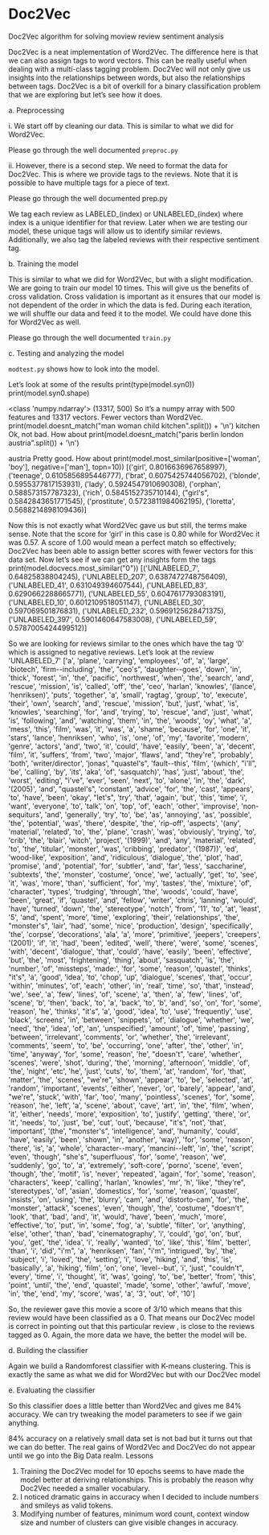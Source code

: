 # Doc2Vec
Doc2Vec algorithm for solving moview review sentiment analysis

Doc2Vec is a neat implementation of Word2Vec. The difference here is that we can also assign tags to word vectors. This can be really useful when dealing with a multi-class tagging problem. Doc2Vec will not only give us insights into the relationships between words, but also the relationships between tags. Doc2Vec is a bit of overkill for a binary classification problem that we are exploring but let’s see how it does.

a.	Preprocessing

i.	We start off by cleaning our data. This is similar to what we did for Word2Vec.

Please go through the well documented `preproc.py`

ii.	However, there is a second step. We need to format the data for Doc2Vec. This is where we provide tags to the reviews. Note that it is possible to have multiple tags for a piece of text.

Please go through the well documented prep.py

We tag each review as LABELED_(index) or UNLABELED_(index) where index is a unique identifier for that review. Later when we are testing our model, these unique tags will allow us to identify similar reviews. Additionally, we also tag the labeled reviews with their respective sentiment tag.

b.	Training the model

This is similar to what we did for Word2Vec, but with a slight modification. We are going to train our model 10 times. This will give us the benefits of cross validation. Cross validation is important as it ensures that our model is not dependent of the order in which the data is fed. During each iteration, we will shuffle our data and feed it to the model. We could have done this for Word2Vec as well.

Please go through the well documented `train.py`

c.	Testing and analyzing the model

`modtest.py` shows how to look into the model.

Let’s look at some of the results
print(type(model.syn0))
print(model.syn0.shape)

<class 'numpy.ndarray'>
(13317, 500)
So it’s a numpy array with 500 features and 13317 vectors. Fewer vectors than Word2Vec.
print(model.doesnt_match("man woman child kitchen".split()) + '\n')
kitchen
Ok, not bad. How about
print(model.doesnt_match("paris berlin london austria".split()) + '\n')

austria
Pretty good.  How about
print(model.most_similar(positive=['woman', 'boy'], negative=['man'], topn=10))
[('girl', 0.8016636967658997), ('teenage', 0.6105856895446777), ('brat', 0.6075425744056702), ('blonde', 0.5955377817153931), ('lady', 0.5924547910690308), ('orphan', 0.588573157787323), ('rich', 0.5845152735710144), ("girl's", 0.5842843651771545), ('prostitute', 0.5723811984062195), ('loretta', 0.5688214898109436)]

Now this is not exactly what Word2Vec gave us but still, the terms make sense. Note that the score for ‘girl’ in this case is 0.80 while for Word2Vec it was 0.57. A score of 1.00 would mean a perfect match so effectively; Doc2Vec has been able to assign better scores with fewer vectors for this data set. Now let’s see if we can get any insights form the tags
print(model.docvecs.most_similar("0"))
[('UNLABELED_7', 0.64825838804245), ('UNLABELED_207', 0.6387472748756409), ('UNLABELED_41', 0.631049394607544), ('UNLABELED_83', 0.6290662288665771), ('UNLABELED_55', 0.6047617793083191), ('UNLABELED_10', 0.6012109518051147), ('UNLABELED_30', 0.597069501876831), ('UNLABELED_232', 0.5969125628471375), ('UNLABELED_397', 0.5901460647583008), ('UNLABELED_59', 0.5787005424499512)]

So we are looking for reviews similar to the ones which have the tag ‘0’ which is assigned to negative reviews. Let’s look at the review 'UNLABELED_7'
['a', 'plane', 'carrying', 'employees', 'of', 'a', 'large', 'biotech', 'firm--including', 'the', "ceo's", 'daughter--goes', 'down', 'in', 'thick', 'forest', 'in', 'the', 'pacific', 'northwest', 'when', 'the', 'search', 'and', 'rescue', 'mission', 'is', 'called', 'off', 'the', 'ceo', 'harlan', 'knowles', '(lance', 'henriksen)', 'puts', 'together', 'a', 'small', 'ragtag', 'group', 'to', 'execute', 'their', 'own', 'search', 'and', 'rescue', 'mission', 'but', 'just', 'what', 'is', 'knowles', 'searching', 'for', 'and', 'trying', 'to', 'rescue', 'and', 'just', 'what', 'is', 'following', 'and', 'watching', 'them', 'in', 'the', 'woods', 'oy', 'what', 'a', 'mess', 'this', 'film', 'was', 'it', 'was', 'a', 'shame', 'because', 'for', 'one', 'it', 'stars', 'lance', 'henriksen', 'who', 'is', 'one', 'of', 'my', 'favorite', 'modern', 'genre', 'actors', 'and', 'two', 'it', 'could', 'have', 'easily', 'been', 'a', 'decent', 'film', 'it', 'suffers', 'from', 'two', 'major', 'flaws', 'and', "they're", 'probably', 'both', 'writer/director', 'jonas', "quastel's", 'fault--this', 'film', '(which', "i'll", 'be', 'calling', 'by', 'its', 'aka', 'of', 'sasquatch)', 'has', 'just', 'about', 'the', 'worst', 'editing', "i've", 'ever', 'seen', 'next', 'to', 'alone', 'in', 'the', 'dark', '(2005)', 'and', "quastel's", 'constant', 'advice', 'for', 'the', 'cast', 'appears', 'to', 'have', 'been', 'okay', "let's", 'try', 'that', 'again', 'but', 'this', 'time', 'i', 'want', 'everyone', 'to', 'talk', 'on', 'top', 'of', 'each', 'other', 'improvise', 'non-sequiturs', 'and', 'generally', 'try', 'to', 'be', 'as', 'annoying', 'as', 'possible', 'the', 'potential', 'was', 'there', 'despite', 'the', 'rip-off', 'aspects', '(any', 'material', 'related', 'to', 'the', 'plane', 'crash', 'was', 'obviously', 'trying', 'to', 'crib', 'the', 'blair', 'witch', 'project', '(1999)', 'and', 'any', 'material', 'related', 'to', 'the', 'titular', 'monster', 'was', 'cribbing', 'predator', '(1987))', 'ed', 'wood-like', 'exposition', 'and', 'ridiculous', 'dialogue', 'the', 'plot', 'had', 'promise', 'and', 'potential', 'for', 'subtler', 'and', 'far', 'less', 'saccharine', 'subtexts', 'the', 'monster', 'costume', 'once', 'we', 'actually', 'get', 'to', 'see', 'it', 'was', 'more', 'than', 'sufficient', 'for', 'my', 'tastes', 'the', 'mixture', 'of', 'character', 'types', 'trudging', 'through', 'the', 'woods', 'could', 'have', 'been', 'great', 'if', 'quastel', 'and', 'fellow', 'writer', 'chris', 'lanning', 'would', 'have', 'turned', 'down', 'the', 'stereotype', 'notch', 'from', '11', 'to', 'at', 'least', '5', 'and', 'spent', 'more', 'time', 'exploring', 'their', 'relationships', 'the', "monster's", 'lair', 'had', 'some', 'nice', 'production', 'design', 'specifically', 'the', 'corpse', 'decorations', 'ala', 'a', 'more', 'primitive', 'jeepers', 'creepers', '(2001)', 'if', 'it', 'had', 'been', 'edited', 'well', 'there', 'were', 'some', 'scenes', 'with', 'decent', 'dialogue', 'that', 'could', 'have', 'easily', 'been', 'effective', 'but', 'the', 'most', 'frightening', 'thing', 'about', 'sasquatch', 'is', 'the', 'number', 'of', 'missteps', 'made:', 'for', 'some', 'reason', 'quastel', 'thinks', "it's", 'a', 'good', 'idea', 'to', 'chop', 'up', 'dialogue', 'scenes', 'that', 'occur', 'within', 'minutes', 'of', 'each', 'other', 'in', 'real', 'time', 'so', 'that', 'instead', 'we', 'see', 'a', 'few', 'lines', 'of', 'scene', 'a', 'then', 'a', 'few', 'lines', 'of', 'scene', 'b', 'then', 'back', 'to', 'a', 'back', 'to', 'b', 'and', 'so', 'on', 'for', 'some', 'reason', 'he', 'thinks', "it's", 'a', 'good', 'idea', 'to', 'use', 'frequently', 'use', 'black', 'screens', 'in', 'between', 'snippets', 'of', 'dialogue', 'whether', 'we', 'need', 'the', 'idea', 'of', 'an', 'unspecified', 'amount', 'of', 'time', 'passing', 'between', 'irrelevant', 'comments', 'or', 'whether', 'the', 'irrelevant', 'comments', 'seem', 'to', 'be', 'occurring', 'one', 'after', 'the', 'other', 'in', 'time', 'anyway', 'for', 'some', 'reason', 'he', "doesn't", 'care', 'whether', 'scenes', 'were', 'shot', 'during', 'the', 'morning', 'afternoon', 'middle', 'of', 'the', 'night', 'etc', 'he', 'just', 'cuts', 'to', 'them', 'at', 'random', 'for', 'that', 'matter', 'the', 'scenes', "we're", 'shown', 'appear', 'to', 'be', 'selected', 'at', 'random', 'important', 'events', 'either', 'never', 'or', 'barely', 'appear', 'and', "we're", 'stuck', 'with', 'far', 'too', 'many', 'pointless', 'scenes', 'for', 'some', 'reason', 'he', 'left', 'a', 'scene', 'about', 'cave', 'art', 'in', 'the', 'film', 'when', 'it', 'either', 'needs', 'more', 'exposition', 'to', 'justify', 'getting', 'there', 'or', 'it', 'needs', 'to', 'just', 'be', 'cut', 'out', 'because', "it's", 'not', 'that', 'important', '(the', "monster's", 'intelligence', 'and', 'humanity', 'could', 'have', 'easily', 'been', 'shown', 'in', 'another', 'way)', 'for', 'some', 'reason', 'there', 'is', 'a', 'whole', 'character--mary', 'mancini--left', 'in', 'the', 'script', 'even', 'though', "she's", 'superfluous', 'for', 'some', 'reason', 'we', 'suddenly', 'go', 'to', 'a', 'extremely', 'soft-core', 'porno', 'scene', 'even', 'though', 'the', 'motif', 'is', 'never', 'repeated', 'again', 'for', 'some', 'reason', 'characters', 'keep', 'calling', 'harlan', 'knowles', 'mr', 'h', 'like', "they're", 'stereotypes', 'of', 'asian', 'domestics', 'for', 'some', 'reason', 'quastel', 'insists', 'on', 'using', 'the', 'blurry', 'cam', 'and', 'distorto-cam', 'for', 'the', 'monster', 'attack', 'scenes', 'even', 'though', 'the', 'costume', "doesn't", 'look', 'that', 'bad', 'and', 'it', 'would', 'have', 'been', 'much', 'more', 'effective', 'to', 'put', 'in', 'some', 'fog', 'a', 'subtle', 'filter', 'or', 'anything', 'else', 'other', 'than', 'bad', 'cinematography', 'i', 'could', 'go', 'on', 'but', 'you', 'get', 'the', 'idea', 'i', 'really', 'wanted', 'to', 'like', 'this', 'film', 'better', 'than', 'i', 'did', "i'm", 'a', 'henriksen', 'fan', "i'm", 'intrigued', 'by', 'the', 'subject', 'i', 'loved', 'the', 'setting', 'i', 'love', 'hiking', 'and', 'this', 'is', 'basically', 'a', 'hiking', 'film', 'on', 'one', 'level--but', 'i', 'just', "couldn't", 'every', 'time', 'i', 'thought', 'it', 'was', 'going', 'to', 'be', 'better', 'from', 'this', 'point', 'until', 'the', 'end', 'quastel', 'made', 'some', 'other', 'awful', 'move', 'in', 'the', 'end', 'my', 'score', 'was', 'a', '3', 'out', 'of', '10']

So, the reviewer gave this movie a score of 3/10 which means that this review would have been classified as a 0. That means our Doc2Vec model is correct in pointing out that this particular review , is close to the reviews tagged as 0.
Again, the more data we have, the better the model will be.

d.	Building the classifier

Again we build a Randomforest classifier with K-means clustering.
This is exactly the same as what we did for Word2Vec but with our Doc2Vec model

e.	Evaluating the classifier
 
So this classifier does a little better than Word2Vec and gives me 84% accuracy. We can try tweaking the model parameters to see if we gain anything. 

84% accuracy on a relatively small data set is not bad but it turns out that we can do better. The real gains of Word2Vec and Doc2Vec do not appear until we go into the Big Data realm. 
Lessons

1.	Training the Doc2Vec model for 10 epochs seems to have made the model better at deriving relationships. This is probably the reason why Doc2Vec needed a smaller vocabulary.
2.	I noticed dramatic gains in accuracy when I decided to include numbers and smileys as valid tokens.
3.	Modifying number of features, minimum word count, context window size and number of clusters can give visible changes in accuracy.



